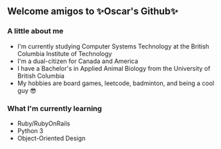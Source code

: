 ## Welcome amigos to ✨Oscar's Github✨

### A little about me
* I'm currently studying Computer Systems Technology at the British Columbia Institute of Technology
* I'm a dual-citizen for Canada and America
* I have a Bachelor's in Applied Animal Biology from the University of British Columbia
* My hobbies are board games, leetcode, badminton, and being a cool guy :sunglasses:

### What I'm currently learning
* Ruby/RubyOnRails
* Python 3
* Object-Oriented Design

<!--
**oscarlaaaa/oscarlaaaa** is a ✨ _special_ ✨ repository because its `README.md` (this file) appears on your GitHub profile.

Here are some ideas to get you started:

- 🔭 I’m currently working on ...
- 🌱 I’m currently learning ...
- 👯 I’m looking to collaborate on ...
- 🤔 I’m looking for help with ...
- 💬 Ask me about ...
- 📫 How to reach me: ...
- 😄 Pronouns: ...
- ⚡ Fun fact: ...
-->
